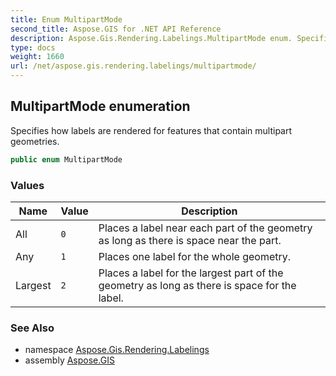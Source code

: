 ```yaml
---
title: Enum MultipartMode
second_title: Aspose.GIS for .NET API Reference
description: Aspose.Gis.Rendering.Labelings.MultipartMode enum. Specifies how labels are rendered for features that contain multipart geometries.
type: docs
weight: 1660
url: /net/aspose.gis.rendering.labelings/multipartmode/
---
```

## MultipartMode enumeration

Specifies how labels are rendered for features that contain multipart geometries.

```csharp
public enum MultipartMode
```

### Values

| Name | Value | Description |
| --- | --- | --- |
| All | `0` | Places a label near each part of the geometry as long as there is space near the part. |
| Any | `1` | Places one label for the whole geometry. |
| Largest | `2` | Places a label for the largest part of the geometry as long as there is space for the label. |

### See Also

* namespace [Aspose.Gis.Rendering.Labelings](../../aspose.gis.rendering.labelings/)
* assembly [Aspose.GIS](../../)


